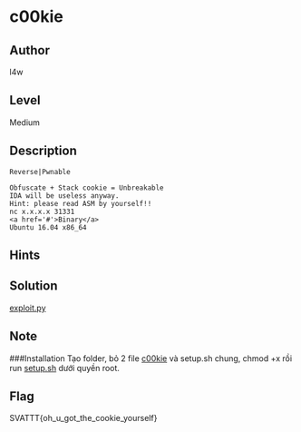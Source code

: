 # c00kie

## Author
l4w
## Level
Medium
## Description
```
Reverse|Pwnable

Obfuscate + Stack cookie = Unbreakable
IDA will be useless anyway.
Hint: please read ASM by yourself!!
nc x.x.x.x 31331
<a href='#'>Binary</a>
Ubuntu 16.04 x86_64
```
## Hints

## Solution
[exploit.py](exploit.py)
## Note
###Installation
Tạo folder, bỏ 2 file [c00kie](c00kie) và setup.sh chung, chmod +x rồi run [setup.sh](setup.sh) dưới quyền root.

## Flag
SVATTT{oh_u_got_the_cookie_yourself}

